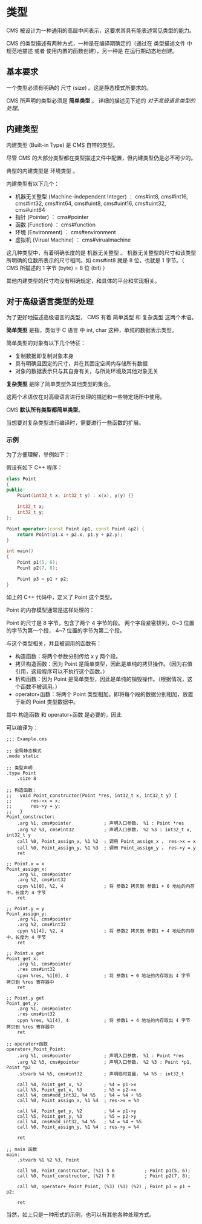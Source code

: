 # 类型

CMS 被设计为一种通用的高层中间表示，这要求其具有能表述常见类型的能力。

CMS 的类型描述有两种方式，一种是在编译期确定的（通过在 类型描述文件 中规范地描述 或者 使用内置的函数创建），另一种是 在运行期动态地创建。

## 基本要求

一个类型必须有明确的 尺寸 (size) 。这是静态模式所要求的。

CMS 所声明的类型必须是 **简单类型** 。 详细的描述见下述的 *对于高级语言类型的处理*。

## 内建类型

内建类型 (Built-in Type) 是 CMS 自带的类型。

尽管 CMS 的大部分类型都在类型描述文件中配置，但内建类型仍是必不可少的。

典型的内建类型是 环境类型 。

内建类型有以下几个：

- 机器无关整型 (Machine-independent Integer) ： cms#int8, cms#int16, cms#int32, cms#int64, cms#uint8, cms#uint16, cms#uint32, cms#uint64
- 指针 (Pointer) ： cms#pointer
- 函数 (Function) ： cms#function
- 环境 (Environment) ： cms#environment
- 虚拟机 (Virual Machine) ： cms#virualmachine

这几种类型中，有着明确长度的是 机器无关整型 。
机器无关整型的尺寸和该类型所明确的位数所表示的尺寸相同。如 cms#int8 就是 8 位，也就是 1 字节。（ CMS 所描述的 1 字节 (byte) = 8 位 (bit) ）

其他内建类型的尺寸均没有明确规定，和具体的平台和实现相关。

## 对于高级语言类型的处理

为了更好地描述高级语言的类型， CMS 有着 简单类型 和 复杂类型 这两个术语。

**简单类型** 是指，类似于 C 语言 中 int, char 这种，单纯的数据表示类型。

简单类型的对象有以下几个特征：

- 复制数据即复制对象本身
- 具有明确且固定的尺寸，并在其固定空间内存储所有数据
- 对象的数据表示只与其自身有关，与所处环境及其他对象无关

**复杂类型** 是除了简单类型外其他类型的集合。

这两个术语仅在对高级语言进行处理的描述和一些特定场所中使用。

CMS **默认所有类型都简单类型**。

当想要对复杂类型进行编译时，需要进行一些函数的扩展。

### 示例

为了方便理解，举例如下：

假设有如下 C++ 程序：

```cpp
class Point
{
public:
    Point(int32_t x, int32_t y) : x(x), y(y) {}

    int32_t x;
    int32_t y;
};

Point operator+(const Point &p1, const Point &p2) {
    return Point(p1.x + p2.x, p1.y + p2.y);
}

int main()
{
    Point p1(5, 6);
    Point p2(7, 8);

    Point p3 = p1 + p2;
}
```

如上的 C++ 代码中，定义了 Point 这个类型。

Point 的内存模型通常是这样处理的：

Point 的尺寸是 8 字节，包含了两个 4 字节的段。
两个字段紧密排列，0~3 位置的字节为第一个段， 4~7 位置的字节为第二个段。

与这个类型相关，并且被调用的函数有：

- 构造函数：将两个参数分别传给 x y 两个段。
- 拷贝构造函数：因为 Point 是简单类型，因此是单纯的拷贝操作。（因为右值引用，这段程序可以不执行这个函数。）
- 析构函数：因为 Point 是简单类型，因此是单纯的销毁操作。（根据情况，这个函数不被调用。）
- operator+函数：将两个 Point 类型相加。即将每个段的数据分别相加，放置于新的 Point 类型数据中。

其中 构造函数 和 operator+函数 是必要的，因此

可以编译为：

```
;;; Example.cms

;; 全局静态模式
.mode static

;; 类型声明
.type Point
    .size 8

;; 构造函数：
;;   void Point_constructor(Point *res, int32_t x, int32_t y) {
;;       res->x = x;
;;       res->y = y;
;;   }
Point_constructor:
    .arg %1, cms#pointer            ; 声明入口参数， %1 : Point *res
    .arg %2 %3, cms#int32           ; 声明入口参数， %2 %3 : int32_t x, int32_t y
    call %0, Point_assign_x, %1 %2  ; 调用 Point_assign_x ， res->x = x
    call %0, Point_assign_y, %1 %3  ; 调用 Point_assign_y ， res->y = y
    ret

;; Point.x = x
Point_assign_x:
    .arg %1, cms#pointer
    .arg %2, cms#int32
    cpyn %1[0], %2, 4               ; 将 参数2 拷贝到 参数1 + 0 地址的内存中，长度为 4 字节
    ret

;; Point.y = y
Point_assign_y:
    .arg %1, cms#pointer
    .arg %2, cms#int32
    cpyn %1[4], %2, 4               ; 将 参数2 拷贝到 参数1 + 4 地址的内存中，长度为 4 字节
    ret

;; Point.x get
Point_get_x:
    .arg %1, cms#pointer
    .res cms#int32
    cpyn %res, %1[0], 4             ; 将 参数1 + 0 地址的内存取出 4 字节 拷贝到 %res 寄存器中
    ret

;; Point.y get
Point_get_y:
    .arg %1, cms#pointer
    .res cms#int32
    cpyn %res, %1[4], 4             ; 将 参数1 + 4 地址的内存取出 4 字节 拷贝到 %res 寄存器中
    ret

;; operator+函数
operator+_Point_Point:
    .arg %1, cms#pointer            ; 声明入口参数， %1 : Point *res
    .arg %2 %3, cms#pointer         ; 声明入口参数， %2 %3 : Point *p1, Point *p2
    .stvarb %4 %5, cms#int32        ; 声明临时变量， %4 %5 : int32_t

    call %4, Point_get_x, %2        ; %4 = p1->x
    call %5, Point_get_x, %3        ; %5 = p2->x
    call %4, cms#add_int32, %4 %5   ; %4 = %4 + %5
    call %0, Point_assign_x, %1 %4  ; res->x = %4

    call %4, Point_get_y, %2        ; %4 = p1->y
    call %5, Point_get_y, %3        ; %5 = p2->y
    call %4, cms#add_int32, %4 %5   ; %4 = %4 + %5
    call %0, Point_assign_y, %1 %4  ; res->y = %4

    ret

;; main 函数
main:
    .stvarb %1 %2 %3, Point
    
    call %0, Point_constructor, (%1) 5 6           ; Point p1(5, 6);
    call %0, Point_constructor, (%2) 7 8           ; Point p2(7, 8);

    call %0, operator+_Point_Point, (%3) (%1) (%2) ; Point p3 = p1 + p2;

    ret
```

当然，如上只是一种形式的示例，也可以有其他各种处理方式。
